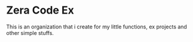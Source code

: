 # Zera Code Ex

This is an organization that i create for my little functions, ex projects and other simple stuffs.
